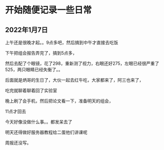 # 开始随便记录一些日常



## 2022年1月7日

上午还是很晚才起。。9点多吧，然后搞到中午才直接去吃饭

下午把组会报告弄完了，搞到5点多，

然后去配了个眼镜，花了298，重新测了视力，右眼还好275，左眼已经很严重了525，两只眼睛已经失衡了。。

后面就是炳哥的生日了，大伙一起去红牛吃，大家都来了，阿三也来了，

吃完就聊着聊着回了实验室

晚上刷了会手机，然后把论文看一下，准备明天的组会，

11点才回去



今天好像没做什么事。。都发呆去了

明天还得做好服务器教程给二蛋他们讲课呢

周报还没写。







